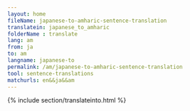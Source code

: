 ```yaml
---
layout: home
fileName: japanese-to-amharic-sentence-translation
translatein: japanese_to_amharic
folderName : translate
lang: am
from: ja
to: am
langname: japanese-to
permalink: /am/japanese-to-amharic-sentence-translation
tool: sentence-translations
matchurls: en&&ja&&am
---
```

{% include section/translateinto.html %}
